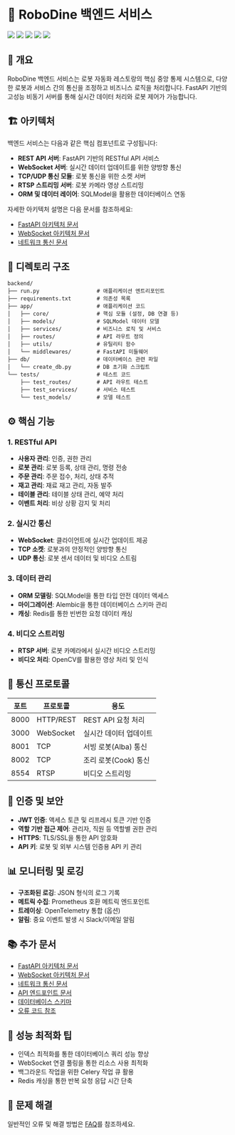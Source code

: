 # 🚀 RoboDine 백엔드 서비스

![](https://img.shields.io/badge/Python-3.8+-blue) ![](https://img.shields.io/badge/FastAPI-0.68.0-green) ![](https://img.shields.io/badge/SQLModel-0.0.6-orange) ![](https://img.shields.io/badge/Socket.io-5.0.1-purple) ![](https://img.shields.io/badge/RTSP-Server-yellow)

## 📌 개요

RoboDine 백엔드 서비스는 로봇 자동화 레스토랑의 핵심 중앙 통제 시스템으로, 다양한 로봇과 서비스 간의 통신을 조정하고 비즈니스 로직을 처리합니다. FastAPI 기반의 고성능 비동기 서버를 통해 실시간 데이터 처리와 로봇 제어가 가능합니다.

## 🏗 아키텍처

백엔드 서비스는 다음과 같은 핵심 컴포넌트로 구성됩니다:

- **REST API 서버**: FastAPI 기반의 RESTful API 서비스
- **WebSocket 서버**: 실시간 데이터 업데이트를 위한 양방향 통신
- **TCP/UDP 통신 모듈**: 로봇 통신을 위한 소켓 서버
- **RTSP 스트리밍 서버**: 로봇 카메라 영상 스트리밍
- **ORM 및 데이터 레이어**: SQLModel을 활용한 데이터베이스 연동

자세한 아키텍처 설명은 다음 문서를 참조하세요:
- [FastAPI 아키텍처 문서](../../docs/fastapi_architecture.md)
- [WebSocket 아키텍처 문서](../../docs/websocket_architecture.md)
- [네트워크 통신 문서](../../docs/network_communication.md)

## 📁 디렉토리 구조

```
backend/
├── run.py                  # 애플리케이션 엔트리포인트
├── requirements.txt        # 의존성 목록
├── app/                    # 애플리케이션 코드
│   ├── core/               # 핵심 모듈 (설정, DB 연결 등)
│   ├── models/             # SQLModel 데이터 모델
│   ├── services/           # 비즈니스 로직 및 서비스
│   ├── routes/             # API 라우트 정의
│   ├── utils/              # 유틸리티 함수
│   └── middlewares/        # FastAPI 미들웨어
├── db/                     # 데이터베이스 관련 파일
│   └── create_db.py        # DB 초기화 스크립트
└── tests/                  # 테스트 코드
    ├── test_routes/        # API 라우트 테스트
    ├── test_services/      # 서비스 테스트
    └── test_models/        # 모델 테스트
```

## ⚙️ 핵심 기능

### 1. RESTful API

- **사용자 관리**: 인증, 권한 관리
- **로봇 관리**: 로봇 등록, 상태 관리, 명령 전송
- **주문 관리**: 주문 접수, 처리, 상태 추적
- **재고 관리**: 재료 재고 관리, 자동 발주
- **테이블 관리**: 테이블 상태 관리, 예약 처리
- **이벤트 처리**: 비상 상황 감지 및 처리

### 2. 실시간 통신

- **WebSocket**: 클라이언트에 실시간 업데이트 제공
- **TCP 소켓**: 로봇과의 안정적인 양방향 통신
- **UDP 통신**: 로봇 센서 데이터 및 비디오 스트림

### 3. 데이터 관리

- **ORM 모델링**: SQLModel을 통한 타입 안전 데이터 액세스
- **마이그레이션**: Alembic을 통한 데이터베이스 스키마 관리
- **캐싱**: Redis를 통한 빈번한 요청 데이터 캐싱

### 4. 비디오 스트리밍

- **RTSP 서버**: 로봇 카메라에서 실시간 비디오 스트리밍
- **비디오 처리**: OpenCV를 활용한 영상 처리 및 인식





## 🔄 통신 프로토콜

| 포트 | 프로토콜 | 용도 |
|-----|---------|------|
| 8000 | HTTP/REST | REST API 요청 처리 |
| 3000 | WebSocket | 실시간 데이터 업데이트 |
| 8001 | TCP | 서빙 로봇(Alba) 통신 |
| 8002 | TCP | 조리 로봇(Cook) 통신 |
| 8554 | RTSP | 비디오 스트리밍 |



## 🔐 인증 및 보안

- **JWT 인증**: 액세스 토큰 및 리프레시 토큰 기반 인증
- **역할 기반 접근 제어**: 관리자, 직원 등 역할별 권한 관리
- **HTTPS**: TLS/SSL을 통한 API 암호화
- **API 키**: 로봇 및 외부 시스템 인증용 API 키 관리

## 📊 모니터링 및 로깅

- **구조화된 로깅**: JSON 형식의 로그 기록
- **메트릭 수집**: Prometheus 호환 메트릭 엔드포인트
- **트레이싱**: OpenTelemetry 통합 (옵션)
- **알림**: 중요 이벤트 발생 시 Slack/이메일 알림


## 📚 추가 문서

- [FastAPI 아키텍처 문서](../../docs/fastapi_architecture.md)
- [WebSocket 아키텍처 문서](../../docs/websocket_architecture.md)
- [네트워크 통신 문서](../../docs/network_communication.md)
- [API 엔드포인트 문서](../../docs/api_endpoints.md)
- [데이터베이스 스키마](../../docs/database_schema.md)
- [오류 코드 참조](../../docs/error_codes.md)

## 🚀 성능 최적화 팁

- 인덱스 최적화를 통한 데이터베이스 쿼리 성능 향상
- WebSocket 연결 풀링을 통한 리소스 사용 최적화
- 백그라운드 작업을 위한 Celery 작업 큐 활용
- Redis 캐싱을 통한 반복 요청 응답 시간 단축 

## 🔧 문제 해결

일반적인 오류 및 해결 방법은 [FAQ](../../docs/faq.md)를 참조하세요. 